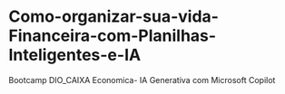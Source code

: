 # Como-organizar-sua-vida-Financeira-com-Planilhas-Inteligentes-e-IA
Bootcamp DIO_CAIXA Economica- IA Generativa com Microsoft Copilot
